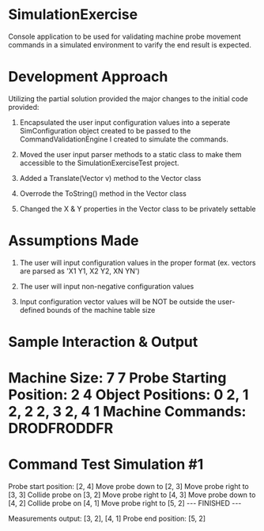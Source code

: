 # SimulationExercise

Console application to be used for validating machine probe movement commands in a simulated environment to varify the end result is expected.

# Development Approach

Utilizing the partial solution provided the major changes to the initial code provided:

1) Encapsulated the user input configuration values into a seperate SimConfiguration object created to be passed to the CommandValidationEngine I created to simulate the commands.

2) Moved the user input parser methods to a static class to make them accessible to the SimulationExerciseTest project.

3) Added a Translate(Vector v) method to the Vector class

4) Overrode the ToString() method in the Vector class

5) Changed the X & Y properties in the Vector class to be privately settable

# Assumptions Made

1) The user will input configuration values in the proper format (ex. vectors are parsed as 'X1 Y1, X2 Y2, XN YN')

2) The user will input non-negative configuration values

3) Input configuration vector values will be NOT be outside the user-defined bounds of the machine table size

# Sample Interaction & Output

Machine Size: 7 7
Probe Starting Position: 2 4
Object Positions: 0 2, 1 2, 2 2, 3 2, 4 1
Machine Commands: DRODFRODDFR
==================================================
Command Test Simulation #1
==================================================
Probe start position: [2, 4]
Move probe down to [2, 3]
Move probe right to [3, 3]
Collide probe on [3, 2]
Move probe right to [4, 3]
Move probe down to [4, 2]
Collide probe on [4, 1]
Move probe right to [5, 2]
--- FINISHED ---

Measurements output: [3, 2], [4, 1]
Probe end position: [5, 2]
